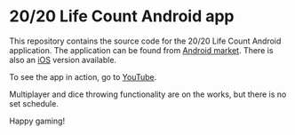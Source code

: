 20/20 Life Count Android app
============================

This repository contains the source code for the 20/20 Life Count Android
application. The application can be found from 
<a href="https://play.google.com/store/apps/details?id=com.minu.lifecount2020.app">Android market</a>.
There is also an <a href="https://itunes.apple.com/us/app/20-20-life-count/id649385525">iOS</a> version available.

To see the app in action, go to <a href="https://www.youtube.com/watch?v=sGwvA-BCxLs">YouTube</a>.

Multiplayer and dice throwing functionality are on the works, but there is no
set schedule.

Happy gaming!
